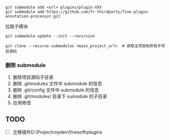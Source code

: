 
    git submodule add <url> plugins/plugin-XXX
    git submodule add https://github.com/fr-thirdparty/fine-plugin-annotation-processor.git

拉取子模块

    git submodule update --init --recursive

    git clone --recurse-submodules <main_project_url>  # 获取主项目和所有子项目源码

### 删除 submodule

1. 删除项目源码子目录
2. 删除 .gitmodules 文件中 submodule 的信息
3. 删除 .git/config 文件中 submodule 的信息
4. 删除 .git/modules/ 目录下 sumodule 的子目录
5. 应用修改

## TODO

- [ ] 迁移插件D:\Project\mydev\finesoft\plugins

